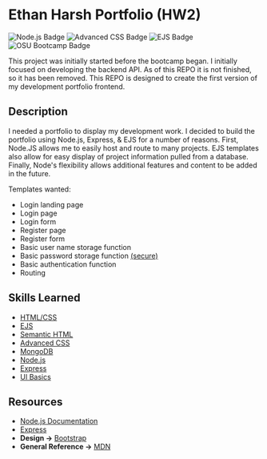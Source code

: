 # Ethan Harsh Portfolio (HW2)
![Node.js Badge](https://img.shields.io/badge/JavaScript-Node.js-green) ![Advanced CSS Badge](https://img.shields.io/badge/CSS-Advanced-green) ![EJS Badge](https://img.shields.io/badge/EJS-Templates-green) ![OSU Bootcamp Badge](https://img.shields.io/badge/OSU-Bootcampw-red)

This project was initially started before the bootcamp began.  I initially focused on developing the backend API.  As of this REPO it is not finished, so it has been removed.  This REPO is designed to create the first version of my development portfolio frontend.

## Description
I needed a portfolio to display my development work.  I decided to build the portfolio using Node.js, Express, & EJS for a number of reasons.  First, Node.JS allows me to easily host and route to many projects.  EJS templates also allow for easy display of project information pulled from a database.  Finally, Node's flexibility allows additional features and content to be added in the future.

Templates wanted:
- Login landing page
- Login page
- Login form
- Register page
- Register form
- Basic user name storage function
- Basic password storage function [(secure)](https://www.bigomega.dev/passwords-in-node)
- Basic authentication function
- Routing
## Skills Learned
- [HTML/CSS](https://www.w3.org/standards/webdesign/htmlcss)
- [EJS](https://ejs.co/)
- [Semantic HTML](https://developer.mozilla.org/en-US/docs/Learn/Accessibility/HTML)
- [Advanced CSS](https://developer.mozilla.org/en-US/docs/Learn/CSS/Building_blocks/Advanced_styling_effects)
- [MongoDB](https://developer.mozilla.org/en-US/docs/Web/HTML/Element/form)
- [Node.js](https://developer.mozilla.org/en-US/docs/Glossary/Node.js?utm_campaign=feed&utm_medium=rss&utm_source=developer.mozilla.org)
- [Express](https://developer.mozilla.org/en-US/docs/Learn/Server-side/Express_Nodejs)
- [UI Basics](https://uxdesign.cc/how-to-become-a-ui-ux-designer-self-taught-8a511170fd7c)
## Resources
- [Node.js Documentation](https://nodejs.org/en/docs/)
- [Express](https://expressjs.com/)
- **Design ->** [Bootstrap](https://getbootstrap.com/docs/5.0/getting-started/introduction/)
- **General Reference ->** [MDN](https://developer.mozilla.org/en-US/)
